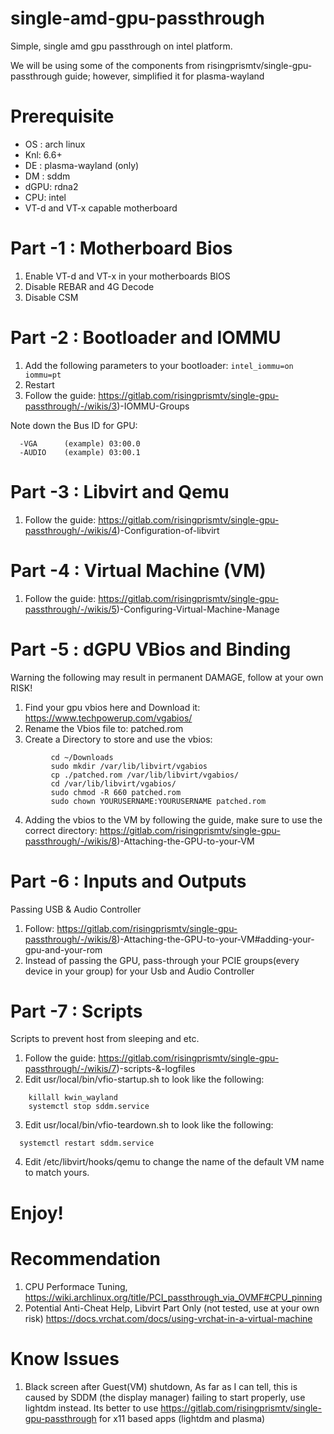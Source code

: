 # single-amd-gpu-passthrough
Simple, single amd gpu passthrough on intel platform.

We will be using some of the components from risingprismtv/single-gpu-passthrough guide; however, simplified it for plasma-wayland

# Prerequisite
- OS : arch linux
- Knl: 6.6+
- DE : plasma-wayland (only)
- DM : sddm
- dGPU: rdna2  
- CPU: intel 
- VT-d and VT-x capable motherboard 

# Part -1 : Motherboard Bios
1) Enable VT-d and VT-x in your motherboards BIOS 
2) Disable REBAR and 4G Decode 
3) Disable CSM

# Part -2 : Bootloader and IOMMU 
1) Add the following parameters to your bootloader: ```intel_iommu=on iommu=pt```
2) Restart 
3) Follow the guide: https://gitlab.com/risingprismtv/single-gpu-passthrough/-/wikis/3)-IOMMU-Groups 
  
  Note down the Bus ID for GPU: 
 ```
   -VGA      (example) 03:00.0 
   -AUDIO    (example) 03:00.1 
```
# Part -3 : Libvirt and Qemu 
1) Follow the guide: https://gitlab.com/risingprismtv/single-gpu-passthrough/-/wikis/4)-Configuration-of-libvirt

# Part -4 : Virtual Machine (VM)
1) Follow the guide: https://gitlab.com/risingprismtv/single-gpu-passthrough/-/wikis/5)-Configuring-Virtual-Machine-Manage

# Part -5 : dGPU VBios and Binding
Warning the following may result in permanent DAMAGE, follow at your own RISK!

1) Find your gpu vbios here and Download it: https://www.techpowerup.com/vgabios/
2) Rename the Vbios file to: patched.rom
3) Create a Directory to store and use the vbios:
 ```
          cd ~/Downloads  
          sudo mkdir /var/lib/libvirt/vgabios
          cp ./patched.rom /var/lib/libvirt/vgabios/
          cd /var/lib/libvirt/vgabios/
          sudo chmod -R 660 patched.rom
          sudo chown YOURUSERNAME:YOURUSERNAME patched.rom
   ```  
4) Adding the vbios to the VM by following the guide, make sure to use the correct directory: 
https://gitlab.com/risingprismtv/single-gpu-passthrough/-/wikis/8)-Attaching-the-GPU-to-your-VM

# Part -6 : Inputs and Outputs 
Passing USB & Audio Controller  

1) Follow: https://gitlab.com/risingprismtv/single-gpu-passthrough/-/wikis/8)-Attaching-the-GPU-to-your-VM#adding-your-gpu-and-your-rom
2) Instead of passing the GPU, pass-through your PCIE groups(every device in your group) for your Usb and Audio Controller

# Part -7 : Scripts
Scripts to prevent host from sleeping and etc.  

1) Follow the guide: https://gitlab.com/risingprismtv/single-gpu-passthrough/-/wikis/7)-scripts-&-logfiles
2) Edit usr/local/bin/vfio-startup.sh to look like the following:
```
    killall kwin_wayland
    systemctl stop sddm.service
```
3) Edit usr/local/bin/vfio-teardown.sh to look like the following: 
```
  systemctl restart sddm.service
```
4) Edit /etc/libvirt/hooks/qemu to change the name of the default VM name to match yours. 


  
# Enjoy!

# Recommendation
1) CPU Performace Tuning,
   https://wiki.archlinux.org/title/PCI_passthrough_via_OVMF#CPU_pinning
2) Potential Anti-Cheat Help, Libvirt Part Only (not tested, use at your own risk)
   https://docs.vrchat.com/docs/using-vrchat-in-a-virtual-machine

# Know Issues 
1) Black screen after Guest(VM) shutdown, 
   As far as I can tell, this is caused by SDDM (the display manager) failing to start properly, use lightdm instead.
   Its better to use https://gitlab.com/risingprismtv/single-gpu-passthrough for x11 based apps (lightdm and plasma) 

          
